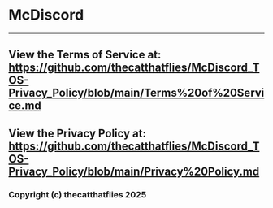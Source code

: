 # McDiscord

---

## View the Terms of Service at: https://github.com/thecatthatflies/McDiscord_TOS-Privacy_Policy/blob/main/Terms%20of%20Service.md
## View the Privacy Policy at: https://github.com/thecatthatflies/McDiscord_TOS-Privacy_Policy/blob/main/Privacy%20Policy.md

### Copyright (c) thecatthatflies 2025
